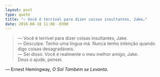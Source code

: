 ```yaml
---
layout: post
type: quote
title: "— Você é terrível para dizer coisas insultantes, Jake…"
date: 2016-08-18 11:08 -0300
---
```

>— Você é terrível para dizer coisas insultantes, Jake.  
— Desculpe. Tenho uma língua má. Nunca tenho intenção quando digo coisas desagradáveis.  
— Sei disso. Você é realmente o meu melhor amigo, Jake.  
Deus o ajude, pensei.

— Ernest Hemingway, _O Sol Também se Levanta_.
